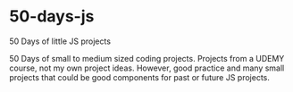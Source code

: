 # 50-days-js
50 Days of little JS projects

50 Days of small to medium sized coding projects. Projects from a UDEMY course, not my own project ideas. However, good practice and many small projects that could be good components for past or future JS projects.

